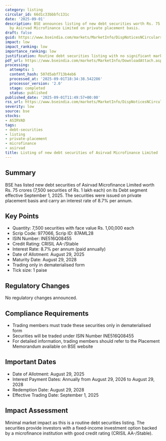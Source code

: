 ```yaml
---
category: listing
circular_id: 66d1c33bbbfc131c
date: '2025-09-01'
description: BSE announces listing of new debt securities worth Rs. 75 crores issued
  by Asirvad Microfinance Limited on private placement basis.
draft: false
guid: https://www.bseindia.com/markets/MarketInfo/DispNoticesNCirculars.aspx?Noticeid={F91A293E-6534-46B9-BFD3-49B7116C6D61}&noticeno=20250901-23&dt=09/01/2025&icount=23&totcount=49&flag=0
impact: low
impact_ranking: low
importance_ranking: low
justification: Routine debt securities listing with no significant market impact
pdf_url: https://www.bseindia.com/markets/MarketInfo/DownloadAttach.aspx?id=20250901-23&attachedId=
processing:
  attempts: 1
  content_hash: 507d5abf713b4eb6
  processed_at: '2025-09-01T18:34:38.542286'
  processor_version: '2.0'
  stage: completed
  status: published
published_date: '2025-09-01T11:49:57+00:00'
rss_url: https://www.bseindia.com/markets/MarketInfo/DispNoticesNCirculars.aspx?Noticeid={F91A293E-6534-46B9-BFD3-49B7116C6D61}&noticeno=20250901-23&dt=09/01/2025&icount=23&totcount=49&flag=0
severity: low
source: bse
stocks:
- ASIRVAD
tags:
- debt-securities
- listing
- private-placement
- microfinance
- asirvad
title: Listing of new debt securities of Asirvad Microfinance Limited
---
```


## Summary

BSE has listed new debt securities of Asirvad Microfinance Limited worth Rs. 75 crores (7,500 securities of Rs. 1 lakh each) on its Debt segment effective September 1, 2025. The securities were issued on private placement basis and carry an interest rate of 8.7% per annum.

## Key Points

- Quantity: 7,500 securities with face value Rs. 1,00,000 each
- Scrip Code: 977066, Scrip ID: 87AML28
- ISIN Number: INE516Q08455
- Credit Rating: CRISIL AA-/Stable
- Interest Rate: 8.7% per annum (paid annually)
- Date of Allotment: August 29, 2025
- Maturity Date: August 29, 2028
- Trading only in dematerialised form
- Tick size: 1 paise

## Regulatory Changes

No regulatory changes announced.

## Compliance Requirements

- Trading members must trade these securities only in dematerialised form
- Securities will be traded under ISIN Number INE516Q08455
- For detailed information, trading members should refer to the Placement Memorandum available on BSE website

## Important Dates

- Date of Allotment: August 29, 2025
- Interest Payment Dates: Annually from August 29, 2026 to August 29, 2028
- Redemption Date: August 29, 2028
- Effective Trading Date: September 1, 2025

## Impact Assessment

Minimal market impact as this is a routine debt securities listing. The securities provide investors with a fixed-income investment option backed by a microfinance institution with good credit rating (CRISIL AA-/Stable).